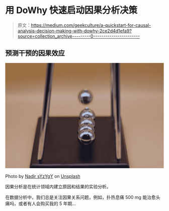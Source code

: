 # 用 DoWhy 快速启动因果分析决策

> 原文：<https://medium.com/geekculture/a-quickstart-for-causal-analysis-decision-making-with-dowhy-2ce2d4d1efa9?source=collection_archive---------0----------------------->

## 预测干预的因果效应

![](img/ecf060ea815b4db6f1f920ff4cc08262.png)

Photo by [Nadir sYzYgY](https://unsplash.com/@nadir_syzygy?utm_source=medium&utm_medium=referral) on [Unsplash](https://unsplash.com?utm_source=medium&utm_medium=referral)

因果分析是在统计领域内建立原因和结果的实验分析。

在数据分析中，我们总是关注因果关系问题，例如，扑热息痛 500 mg 能治愈头痛吗，或者有人会购买我的 5 年期…